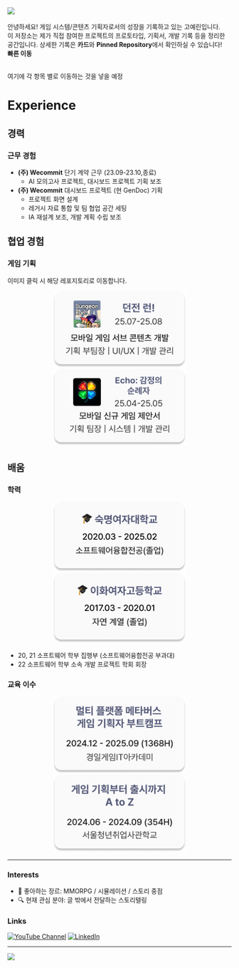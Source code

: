 <img src="https://capsule-render.vercel.app/api?type=waving&color=535877&section=header&width=2000&text=GAME DESIGN PORTFOLIO&fontSize=48" />


안녕하세요! 게임 시스템/콘텐츠 기획자로서의 성장을 기록하고 있는 고예린입니다.  
이 저장소는 제가 직접 참여한 프로젝트의 프로토타입, 기획서, 개발 기록 등을 정리한 공간입니다.
상세한 기록은 **카드**와 **Pinned Repository**에서 확인하실 수 있습니다!
<br>**빠른 이동**

<br> 여기에 각 항목 별로 이동하는 것을 넣을 예정
# Experience
## 경력
### 근무 경험
- **(주) Wecommit** 단기 계약 근무 (23.09-23.10,종료)
  - AI 모의고사 프로젝트, 대시보드 프로젝트 기획 보조
-  **(주) Wecommit** 대시보드 프로젝트 (현 GenDoc) 기획
    - 프로젝트 화면 설계
    - 레거시 자료 통합 및 팀 협업 공간 세팅
    - IA 재설계 보조, 개발 계획 수립 보조
## 협업 경험
### 게임 기획
이미지 클릭 시 해당 레포지토리로 이동합니다. 
<p align="center">
  <a href="https://github.com/yernie4019/DungeonRun-LegendOfHammer">
    <img src="images/Card_Prj_DGR.png" width="300" alt="던전런 프로젝트"/>
  </a>
  <img src="images/Card_Prj_Echo.png" width="300" alt="제안서 프로젝트"/>
</p>

## 배움
### 학력
<p align="center">
  <img src="images/Card_Grad_Major.png" width="300" alt="숙명여대 졸업 (20-25) 이미지"/>
  <img src="images/Card_Grad_HighSchool.png" width="300" alt="이화여고 졸업 (17-20) 이미지"/>
</p>

- 20, 21 소프트웨어 학부 집행부 (소프트웨어융합전공 부과대)
- 22 소프트웨어 학부 소속 개발 프로젝트 학회 <APPS> 회장


### 교육 이수
<p align="center">
  <img src="images/Card_Edu_KGA.png" width="300" alt="부트캠프 이수"/>
  <img src="images/Card_Edu_SeSAC.png" width="300" alt="게임 기획부터 출시까지"/>
</p>

<!-- **24.06-24.09** | 게임 기획부터 출시까지 A to Z (354시간) 
이수
<br>*청년취업사관학교 강북캠퍼스 게임 기획과정 1기*
 **24.12-25.09** | 멀티 플랫폼 메타버스 게임 기획자 부트캠프 (1368시간) 수료
 <br>*교육 기관: 경일게임IT아카데미*-->

---
### Interests
- 🎯 좋아하는 장르: MMORPG / 시뮬레이션 / 스토리 중점
- 🔍 현재 관심 분야: 글 밖에서 전달하는 스토리텔링

### Links
[![YouTube Channel](https://img.shields.io/badge/YouTube-@yernie--gameDesign-red?logo=youtube&logoColor=white)](https://www.youtube.com/@yernie-gameDesign)
[![LinkedIn](https://img.shields.io/badge/LinkedIn-yerin--ko-blue?logo=linkedin&logoColor=white)](https://www.linkedin.com/in/yerin-ko-040161293/)

---

<img src="https://capsule-render.vercel.app/api?type=waving&color=535877&section=footer&width=2000&text=Thank you&fontSize=52" />


<!-- ## 🗂️ Repository Highlights

## 🧪 Prototype Demos

- 📁 `prototypes/` 폴더 내에서 직접 플레이 가능한 Unity 프로토타입 포함
- 영상/스크린샷으로 기능과 UI 시연 추가 예정 -->

